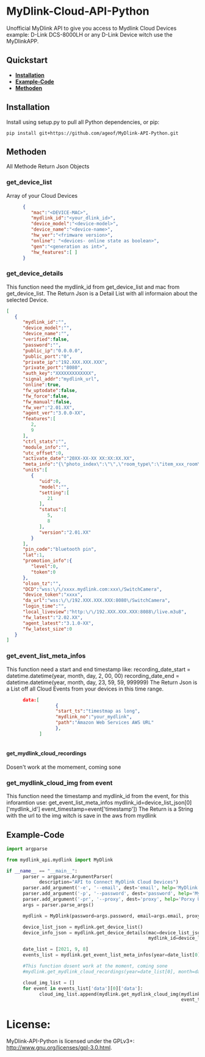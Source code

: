 # MyDlink-Cloud-API-Python


Unofficial MyDlink API to give you access to Mydlink Cloud Devices example: D-Link DCS-8000LH or any D-Link Device witch use the MyDlinkAPP.


## Quickstart
 * **[Installation](#installation)**
 * **[Example-Code](#example-code)**
 * **[Methoden](#methoden)**

## Installation

Install using setup.py to pull all Python dependencies, or pip:

```
pip install git+https://github.com/ageof/MyDlink-API-Python.git
```
## Methoden
All Methode Return Json Objects
### get_device_list
Array of your Cloud Devices
```json
      {
         "mac":"<DEVICE-MAC>",
         "mydlink_id":"<your_dlink_id>",
         "device_model":"<device-model>",
         "device_name":"<device-name>",
         "hw_ver":"<frimware version>",
         "online": "<devices- online state as boolean>",
         "gen":"<generation as int>",
         "hw_features":[ ]
      }

```
### get_device_details
This function need the mydlink_id from get_device_list and mac from get_device_list.
The Return Json is a Detail List with all informaion about the selected Device.


```json
[
   {
      "mydlink_id":"",
      "device_model":"",
      "device_name":"",
      "verified":false,
      "password":"",
      "public_ip":"0.0.0.0",
      "public_port":"0",
      "private_ip":"192.XXX.XXX.XXX",
      "private_port":"8080",
      "auth_key":"XXXXXXXXXXXXX",
      "signal_addr":"mydlink_url",
      "online":true,
      "fw_uptodate":false,
      "fw_force":false,
      "fw_manual":false,
      "fw_ver":"2.01.XX",
      "agent_ver":"3.0.0-XX",
      "features":[
         2,
         9
      ],
      "ctrl_stats":"",
      "module_info":"",
      "utc_offset":0,
      "activate_date":"20XX-XX-XX XX:XX:XX.XX",
      "meta_info":"{\"photo_index\":\"\",\"room_type\":\"item_xxx_room\",\"Modules\":[]}",
      "units":[
         {
            "uid":0,
            "model":"",
            "setting":[
               21
            ],
            "status":[
               5,
               8
            ],
            "version":"2.01.XX"
         }
      ],
      "pin_code":"bluetooth pin",
      "lat":1,
      "promotion_info":{
         "level":0,
         "token":0
      },
      "olson_tz":"",
      "DCD":"wss:\/\/xxxx.mydlink.com:xxx\/SwitchCamera",
      "device_token":"xxxx",
      "da_url":"wss:\/\/192.XXX.XXX.XXX:8080\/SwitchCamera",
      "login_time":"",
      "local_liveview":"http:\/\/192.XXX.XXX.XXX:8088\/live.m3u8",
      "fw_latest":"2.02.XX",
      "agent_latest":"3.1.0-XX",
      "fw_latest_size":0
   }
]
```
### get_event_list_meta_infos
This function need a start and end timestamp like:
      recording_date_start = datetime.datetime(year, month, day, 2, 00, 00)
      recording_date_end = datetime.datetime(year, month, day, 23, 59, 59, 999999)
The Return Json is a List off all Cloud Events from your devices in this time range.
```json
      data:[
                  {
                  "start_ts":"timestmap as long",
                  "mydlink_no":"your_mydlink",
                  "path":"Amazon Web Services AWS URL"
                  },
            ]
      

```

#### get_mydlink_cloud_recordings
Dosen't work at the momement, coming sone 

### get_mydlink_cloud_img from event
This function need the timestamp and mydlink_id from the event, for this inforamtion use: get_event_list_meta_infos
mydlink_id=device_list_json[0]['mydlink_id']
event_timestamp=event['timestamp'])
The Return is a String with the url to the img witch is save in the aws from mydlink

## Example-Code
```python
import argparse

from mydlink_api.mydlink import MyDlink

if __name__ == "__main__":
      parser = argparse.ArgumentParser(
            description="API to Connect MyDlink Cloud Devices")
      parser.add_argument('-e', '--email', dest='email', help='MyDlink email example maxmuster@muster.com')
      parser.add_argument('-p', '--password', dest='password', help='MyDlink password example Start123')
      parser.add_argument('-pr', '--proxy', dest='proxy', help='Porxy Url with or without credational')
      args = parser.parse_args()

      mydlink = MyDlink(password=args.password, email=args.email, proxy=args.proxy)

      device_list_json = mydlink.get_device_list()
      device_info_json = mydlink.get_device_details(mac=device_list_json[0]['mac'],
                                                    mydlink_id=device_list_json[0]['mydlink_id'])

      date_list = [2021, 9, 8]
      events_list = mydlink.get_event_list_meta_infos(year=date_list[0], month=date_list[1], day=date_list[2])

      #This function dosent work at the moment, coming sone
      #mydlink.get_mydlink_cloud_recordings(year=date_list[0], month=date_list[1], day=date_list[2])

      cloud_img_list = []
      for event in events_list['data'][0]['data']:
            cloud_img_list.append(mydlink.get_mydlink_cloud_img(mydlink_id=device_list_json[0]['mydlink_id'],
                                                                event_timestamp=event['timestamp']))
```

# License:
MyDlink-API-Python is licensed under the GPLv3+: http://www.gnu.org/licenses/gpl-3.0.html.
